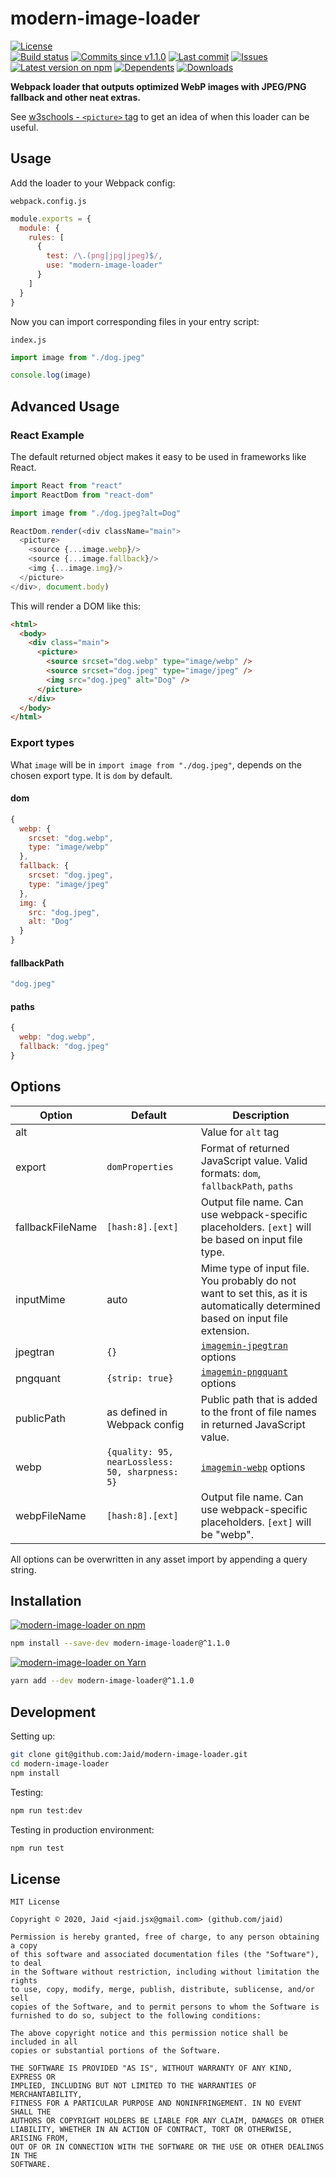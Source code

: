 # modern-image-loader


<a href="https://raw.githubusercontent.com/Jaid/modern-image-loader/master/license.txt"><img src="https://img.shields.io/github/license/Jaid/modern-image-loader?style=flat-square" alt="License"/></a>  
<a href="https://actions-badge.atrox.dev/Jaid/modern-image-loader/goto"><img src="https://img.shields.io/endpoint.svg?style=flat-square&url=https%3A%2F%2Factions-badge.atrox.dev%2FJaid%2Fmodern-image-loader%2Fbadge" alt="Build status"/></a> <a href="https://github.com/Jaid/modern-image-loader/commits"><img src="https://img.shields.io/github/commits-since/Jaid/modern-image-loader/v1.1.0?style=flat-square&logo=github" alt="Commits since v1.1.0"/></a> <a href="https://github.com/Jaid/modern-image-loader/commits"><img src="https://img.shields.io/github/last-commit/Jaid/modern-image-loader?style=flat-square&logo=github" alt="Last commit"/></a> <a href="https://github.com/Jaid/modern-image-loader/issues"><img src="https://img.shields.io/github/issues/Jaid/modern-image-loader?style=flat-square&logo=github" alt="Issues"/></a>  
<a href="https://npmjs.com/package/modern-image-loader"><img src="https://img.shields.io/npm/v/modern-image-loader?style=flat-square&logo=npm&label=latest%20version" alt="Latest version on npm"/></a> <a href="https://github.com/Jaid/modern-image-loader/network/dependents"><img src="https://img.shields.io/librariesio/dependents/npm/modern-image-loader?style=flat-square&logo=npm" alt="Dependents"/></a> <a href="https://npmjs.com/package/modern-image-loader"><img src="https://img.shields.io/npm/dm/modern-image-loader?style=flat-square&logo=npm" alt="Downloads"/></a>

**Webpack loader that outputs optimized WebP images with JPEG/PNG fallback and other neat extras.**


See [w3schools - `<picture>` tag](https://www.w3schools.com/tags/tag_picture.asp) to get an idea of when this loader can be useful.





## Usage

Add the loader to your Webpack config:

`webpack.config.js`
```javascript
module.exports = {
  module: {
    rules: [
      {
        test: /\.(png|jpg|jpeg)$/,
        use: "modern-image-loader"
      }
    ]
  }
}
```

Now you can import corresponding files in your entry script:

`index.js`
```javascript
import image from "./dog.jpeg"

console.log(image)
```

## Advanced Usage

### React Example

The default returned object makes it easy to be used in frameworks like React.

```javascript
import React from "react"
import ReactDom from "react-dom"

import image from "./dog.jpeg?alt=Dog"

ReactDom.render(<div className="main">
  <picture>
    <source {...image.webp}/>
    <source {...image.fallback}/>
    <img {...image.img}/>
  </picture>
</div>, document.body)
```

This will render a DOM like this:

```html
<html>
  <body>
    <div class="main">
      <picture>
        <source srcset="dog.webp" type="image/webp" />
        <source srcset="dog.jpeg" type="image/jpeg" />
        <img src="dog.jpeg" alt="Dog" />
      </picture>
    </div>
  </body>
</html>
```

### Export types

What `image` will be in `import image from "./dog.jpeg"`, depends on the chosen export type. It is `dom` by default.

#### dom

```javascript
{
  webp: {
    srcset: "dog.webp",
    type: "image/webp"
  },
  fallback: {
    srcset: "dog.jpeg",
    type: "image/jpeg"
  },
  img: {
    src: "dog.jpeg",
    alt: "Dog"
  }
}
```

#### fallbackPath

```javascript
"dog.jpeg"
```

#### paths

```javascript
{
  webp: "dog.webp",
  fallback: "dog.jpeg"
}
```

## Options

Option|Default|Description
---|---|---
alt||Value for `alt` tag
export|`domProperties`|Format of returned JavaScript value. Valid formats: `dom`, `fallbackPath`, `paths`
fallbackFileName|`[hash:8].[ext]`|Output file name. Can use webpack-specific placeholders. `[ext]` will be based on input file type.
inputMime|auto|Mime type of input file. You probably do not want to set this, as it is automatically determined based on input file extension.
jpegtran|`{}`|[`imagemin-jpegtran`](https://www.npmjs.com/package/imagemin-jpegtran) options
pngquant|`{strip: true}`|[`imagemin-pngquant`](https://www.npmjs.com/package/imagemin-pngquant) options
publicPath|as defined in Webpack config|Public path that is added to the front of file names in returned JavaScript value.
webp|`{quality: 95, nearLossless: 50, sharpness: 5}`|[`imagemin-webp`](https://www.npmjs.com/package/imagemin-webp) options
webpFileName|`[hash:8].[ext]`|Output file name. Can use webpack-specific placeholders. `[ext]` will be "webp".

All options can be overwritten in any asset import by appending a query string.

## Installation
<a href="https://npmjs.com/package/modern-image-loader"><img src="https://img.shields.io/badge/npm-modern--image--loader-C23039?style=flat-square&logo=npm" alt="modern-image-loader on npm"/></a>
```bash
npm install --save-dev modern-image-loader@^1.1.0
```
<a href="https://yarnpkg.com/package/modern-image-loader"><img src="https://img.shields.io/badge/Yarn-modern--image--loader-2F8CB7?style=flat-square&logo=yarn&logoColor=white" alt="modern-image-loader on Yarn"/></a>
```bash
yarn add --dev modern-image-loader@^1.1.0
```








## Development



Setting up:
```bash
git clone git@github.com:Jaid/modern-image-loader.git
cd modern-image-loader
npm install
```
Testing:
```bash
npm run test:dev
```
Testing in production environment:
```bash
npm run test
```


## License
```text
MIT License

Copyright © 2020, Jaid <jaid.jsx@gmail.com> (github.com/jaid)

Permission is hereby granted, free of charge, to any person obtaining a copy
of this software and associated documentation files (the "Software"), to deal
in the Software without restriction, including without limitation the rights
to use, copy, modify, merge, publish, distribute, sublicense, and/or sell
copies of the Software, and to permit persons to whom the Software is
furnished to do so, subject to the following conditions:

The above copyright notice and this permission notice shall be included in all
copies or substantial portions of the Software.

THE SOFTWARE IS PROVIDED "AS IS", WITHOUT WARRANTY OF ANY KIND, EXPRESS OR
IMPLIED, INCLUDING BUT NOT LIMITED TO THE WARRANTIES OF MERCHANTABILITY,
FITNESS FOR A PARTICULAR PURPOSE AND NONINFRINGEMENT. IN NO EVENT SHALL THE
AUTHORS OR COPYRIGHT HOLDERS BE LIABLE FOR ANY CLAIM, DAMAGES OR OTHER
LIABILITY, WHETHER IN AN ACTION OF CONTRACT, TORT OR OTHERWISE, ARISING FROM,
OUT OF OR IN CONNECTION WITH THE SOFTWARE OR THE USE OR OTHER DEALINGS IN THE
SOFTWARE.
```
